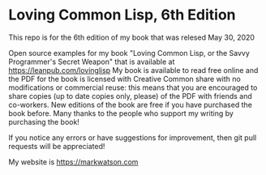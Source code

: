 # Loving Common Lisp, 6th Edition

This repo is for the 6th edition of my book that was relesed May 30, 2020

Open source examples for my book "Loving Common Lisp, or the Savvy Programmer's Secret Weapon" that is available at https://leanpub.com/lovinglisp My book is available to read free online and the PDF for the book is licensed with Creative Common share with no modifications or commercial reuse: this means that you are encouraged to share copies (up to date copies only, please) of the PDF with friends and co-workers. New editions of the book are free if you have purchased the book before. Many thanks to the people who support my writing by purchasing the book!

If you notice any errors or have suggestions for improvement, then git pull requests will be appreciated!

My website is https://markwatson.com

